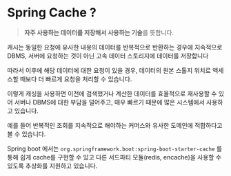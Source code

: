 # Spring Cache ?
> **자주 사용하는 데이터를 저장해서 사용하는 기술**를 뜻합니다.

캐시는 동일한 요청에 유사한 내용의 데이터를 반복적으로 반환하는 경우에 지속적으로 DBMS, 서버에 요청하는 것이 아닌 고속 데이터 스토리지에 데이터를 저장합니다

따라서 이후에 해당 데이터에 대한 요청이 있을 경우,
데이터의 원본 스톨지 위치로 액세스할 때보다 더 빠르게 요청을 처리할 수 있습니다.

이렇게 캐싱을 사용하면 이전에 검색했거나 계산한 데이터를 효율적으로 재사용할 수 있어
서버나 DBMS에 대한 부담을 덜어주고, 매우 빠르기 때문에 많은 시스템에서 사용하고 있습니다.

예를 들어 반복적인 조회를 지속적으로 해야하는 커머스와 유사한 도메인에 적합하다고 볼 수 있습니다.

Spring boot 에서는 `org.springframework.boot:spring-boot-starter-cache` 를 통해 쉽게 cache를 구현할 수 있고 다른 서드파티 모듈(redis, encache)을 사용할 수 있도록 추상화를 지원하고 있습니다.
